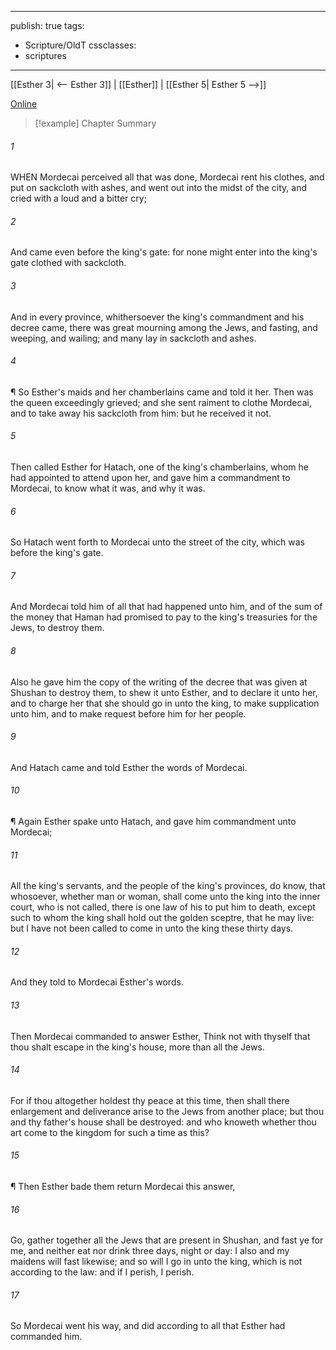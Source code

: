 

---
publish: true
tags:
  - Scripture/OldT
cssclasses:
  - scriptures
---
[[Esther 3| <-- Esther 3]] | [[Esther]] | [[Esther 5| Esther 5 -->]]

[Online](https://churchofjesuschrist.org/study/scriptures/ot/esth/4?lang=eng)

>[!example] Chapter Summary
>
###### 1
WHEN Mordecai perceived all that was done, Mordecai rent his clothes, and put on sackcloth with ashes, and went out into the midst of the city, and cried with a loud and a bitter cry;
###### 2
And came even before the king's gate: for none might enter into the king's gate clothed with sackcloth.
###### 3
And in every province, whithersoever the king's commandment and his decree came, there was great mourning among the Jews, and fasting, and weeping, and wailing; and many lay in sackcloth and ashes.
###### 4
¶ So Esther's maids and her chamberlains came and told it her.  Then was the queen exceedingly grieved; and she sent raiment to clothe Mordecai, and to take away his sackcloth from him: but he received it not.
###### 5
Then called Esther for Hatach, one of the king's chamberlains, whom he had appointed to attend upon her, and gave him a commandment to Mordecai, to know what it was, and why it was.
###### 6
So Hatach went forth to Mordecai unto the street of the city, which was before the king's gate.
###### 7
And Mordecai told him of all that had happened unto him, and of the sum of the money that Haman had promised to pay to the king's treasuries for the Jews, to destroy them.
###### 8
Also he gave him the copy of the writing of the decree that was given at Shushan to destroy them, to shew it unto Esther, and to declare it unto her, and to charge her that she should go in unto the king, to make supplication unto him, and to make request before him for her people.
###### 9
And Hatach came and told Esther the words of Mordecai.
###### 10
¶ Again Esther spake unto Hatach, and gave him commandment unto Mordecai;
###### 11
All the king's servants, and the people of the king's provinces, do know, that whosoever, whether man or woman, shall come unto the king into the inner court, who is not called, there is one law of his to put him to death, except such to whom the king shall hold out the golden sceptre, that he may live: but I have not been called to come in unto the king these thirty days.
###### 12
And they told to Mordecai Esther's words.
###### 13
Then Mordecai commanded to answer Esther, Think not with thyself that thou shalt escape in the king's house, more than all the Jews.
###### 14
For if thou altogether holdest thy peace at this time, then shall there enlargement and deliverance arise to the Jews from another place; but thou and thy father's house shall be destroyed: and who knoweth whether thou art come to the kingdom for such a time as this?
###### 15
¶ Then Esther bade them return Mordecai this answer,
###### 16
Go, gather together all the Jews that are present in Shushan, and fast ye for me, and neither eat nor drink three days, night or day: I also and my maidens will fast likewise; and so will I go in unto the king, which is not according to the law: and if I perish, I perish.
###### 17
So Mordecai went his way, and did according to all that Esther had commanded him.



